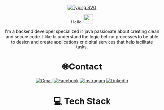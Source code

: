 <p align="center">
  <a href="https://git.io/typing-svg"><img src="https://readme-typing-svg.herokuapp.com?font=Fira+Code&size=30&duration=2500&pause=1500&color=CEA0F3&background=000000&center=true&vCenter=true&random=false&width=435&lines=I'm+johanzarazua;I'm+a+software+engineer;backend+developer;Java+developer" alt="Typing SVG" /></a>
</p>

<div align="center">

Hello. <img width="30px" src="https://media.tenor.com/images/3b388fe03da271d2674faf85eb7c3fcd/tenor.gif" />

I'm a  backend developer specialized in java passionate about creating clean and secure code. I like to understand the logic behind processes to be able to design and create applications or digital services that help facilitate tasks.

# 🌐Contact
<!---
[![Medium](https://img.shields.io/badge/Medium-12100E?logo=medium&logoColor=white)](https://medium.com/@CodeWhiteWeb)[![Reddit](https://img.shields.io/badge/Reddit-%23FF4500.svg?logo=Reddit&logoColor=white)](https://reddit.com/user/CodeWhiteWeb) [![Twitch](https://img.shields.io/badge/Twitch-%239146FF.svg?logo=Twitch&logoColor=white)](https://twitch.tv/code_white_web) [![YouTube](https://img.shields.io/badge/YouTube-%23FF0000.svg?logo=YouTube&logoColor=white)](https://youtube.com/c/CodeWhiteWeb) 
--->
[![Gmail](https://img.shields.io/badge/Gmail-12100E?logo=gmail&logoColor=white)](mailto:johanzarazua@gmail.com)
[![Facebook](https://img.shields.io/badge/Facebook-%234b45f7.svg?logo=facebook&logoColor=white)](https://www.facebook.com/people/ZarSoft/100070710405578/?mibextid=LQQJ4d)
[![Instragam](https://img.shields.io/badge/Instagram-%23FF4500.svg?logo=instagram&logoColor=white)](https://www.instagram.com/zar.soft/)
[![LinkedIn](https://img.shields.io/badge/LinkedIn-%234b45f7.svg?logo=linkedin&logoColor=white)](https://www.linkedin.com/in/johanzarazua?utm_source=share&utm_campaign=share_via&utm_content=profile&utm_medium=ios_app)

# 💻 Tech Stack 
<!---
<p align="center">
	<img title="Java" alt="Java" src="https://raw.githubusercontent.com/Thomas-George-T/Thomas-George-T/master/assets/hadoop.svg" width="70" height="40" />
	<img title="Spark" alt="Spark" src="https://raw.githubusercontent.com/Thomas-George-T/Thomas-George-T/master/assets/apache_spark.svg" width="80" height="40" />
	<img title="Scala" alt="Scala" src="https://raw.githubusercontent.com/Thomas-George-T/Thomas-George-T/master/assets/scala.svg" width="40" height="40" />
	<img title="Python" alt="Python" src="https://raw.githubusercontent.com/Thomas-George-T/Thomas-George-T/master/assets/python.svg" width="40" height="40" />
	<img title="MySQL" alt="MySQL" src="https://raw.githubusercontent.com/Thomas-George-T/Thomas-George-T/master/assets/mysql.svg" width="40" height="40" />
	<img title="Bitbucket" alt="Bitbucket" src="https://raw.githubusercontent.com/Thomas-George-T/Thomas-George-T/master/assets/bitbucket.svg" height="40" />
	<img title="Git" alt="Git" src="https://raw.githubusercontent.com/Thomas-George-T/Thomas-George-T/master/assets/git.svg" width="70" height="40" />
	<img title="Bamboo" alt="Bamboo" src="https://raw.githubusercontent.com/Thomas-George-T/Thomas-George-T/master/assets/bamboo.svg" width="40" height="40" />	
	<img title="AWS" alt="AWS" src="https://raw.githubusercontent.com/Thomas-George-T/Thomas-George-T/master/assets/aws.svg" width="60" height="40" />
	<img title="Kafka" alt="Kafka" src="https://raw.githubusercontent.com/Thomas-George-T/Thomas-George-T/master/assets/kafka.svg" width="105" height="40" />
	<img title="linux" alt="linux" src="https://raw.githubusercontent.com/Thomas-George-T/Thomas-George-T/master/assets/linux-tux.svg" width="40" />
</p>
--->

<!---
johanzarazua/johanzarazua is a ✨ special ✨ repository because its `README.md` (this file) appears on your GitHub profile.
You can click the Preview link to take a look at your changes.
--->

</div>
